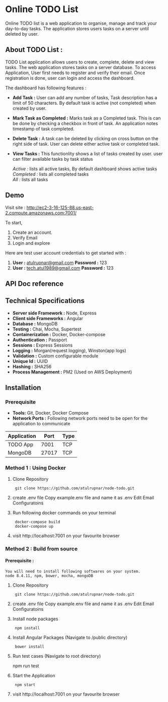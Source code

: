 # Online TODO List

Online TODO list is a web application to organise, manage and track your day-to-day tasks. The application stores users tasks on a server until deleted by user.

## About TODO List :
TODO List application allows users to create, complete, delete and view tasks. The web application stores tasks on a server database. To access Application, User first needs to register and verify their email. Once registration is done, user can login and access the dashboard.

The dashboard has following features :
- **Add Task :** User can add any number of tasks, Task description has a limit of 50 characters. By default task is active (not completed) when created by user.
- **Mark Task as Completed :** Marks task as a Completed task. This is can be done by checking a checkbox in front of task. An application notes timestamp of task completed.
- **Delete Task :** A task can be deleted by clicking on cross button on the right side of task. User can delete either active task or completed task.
- **View Tasks :** This functionlity shows a list of tasks created by user. user can filter available tasks by task status

  *Active :* lists all active tasks, By default dashboard shows active tasks\
	*Completed :* lists all completed tasks\
	*All :* lists all tasks

## Demo

Visit site : http://ec2-3-16-125-88.us-east-2.compute.amazonaws.com:7001/

To start, 
  1. Create an account.
  2. Verify Email
  3. Login and explore

Here are test user account credentials to get started with :
  1. **User :** atulrupnar@gmail.com **Password :** 123
  2. **User :** tech.atul1989@gmail.com **Password :** 123

## API Doc reference

## Technical Specifications
- **Server side Framework  :** Node, Express
- **Client side Frameworks :** Angular
- **Database :** MongoDB
- **Testing :** Chai, Mocha, Supertest
- **Containerization :** Docker, Docker-compose
- **Authentication :** Passport
- **Sessions :** Express Sessions
- **Logging :** Morgan(request logging), Winston(app logs)
- **Validation :** Custom configurable module
- **Unique Id :** UUID
-  **Hashing :** SHA256
- **Process Management :** PM2 (Used on AWS Deployment)

## Installation

### Prerequisite
- **Tools:** Git, Docker, Docker Compose
- **Network Ports :** Following network ports need to be open for the application to communicate

| Application |Port | Type |
| --- | --- | --- |
| TODO App | 7001 | TCP |
| MongoDB | 27017 | TCP |

### Method 1 : Using Docker

1. Clone Repository

		git clone https://github.com/atulrupnar/node-todo.git

2. create .env file
	Copy example.env file and name it as .env
	Edit Email Configuratoins
	
3. Run following docker commands on your terminal

		docker-compose build
		docker-compose up

4. visit http://localhost:7001 on your favourite browser

### Method 2 : Build from source

#### Prerequisite :  
    You will need to install following softwares on your system. 
    node 8.4.11, npm, bower, mocha, mongoDB

1. Clone Repository

		git clone https://github.com/atulrupnar/node-todo.git

2. create .env file
	Copy example.env file and name it as .env
	Edit Email Configuratoins
	
3. Install node packages
	
		npm install
4. Install Angular Packages (Navigate to /public directory)
	
		bower install
5. Run test cases (Navigate to root directory)

	npm run test

6. Start the Application

		npm start
7. visit http://localhost:7001 on your favourite browser
